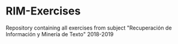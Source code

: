 # RIM-Exercises
Repository containing all exercises from subject "Recuperación de Información y Minería de Texto" 2018-2019
